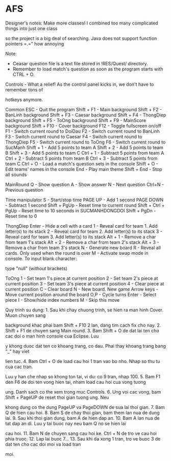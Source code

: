 AFS
===
Designer's notes:
	Make more classes! I combined too many complicated things into just one class 

so the project is a big deal of searching.
Java does not support function pointers =.=" how annoying


Note:
- Ceasar question file is a text file stored in !RES/Quest/ directory.
- Remember to load match's question as soon as the program starts with CTRL + O.

Controls - What a relief! As the control panel kicks in, we don't have to remember tons of 

hotkeys anymore.

Common
ESC - Quit the program
Shift + F1  - Main background
Shift + F2  - BanLinh background
Shift + F3  - Caesar background
Shift + F4  - ThongDiep background
Shift + F5  - ToOng background
Shift + F9	- MainScore background
Shift + F10	- Cover background
F12 - Toggle fullscreen on/off
F1	- Switch current round to DoiDau
F2	- Switch current round to BanLinh
F3	- Switch current round to Caesar
F4	- Switch current round to ThongDiep
F5	- Switch current round to ToOng
F6	- Switch current round to SucManh
Shift + 1	- Add 5 points to team A
Shift + 2	- Add 5 points to team B
Shift + 3	- Add 5 points to team C
Ctrl  + 1	- Subtract 5 points from team A
Ctrl  + 2	- Subtract 5 points from team B
Ctrl  + 3	- Subtract 5 points from team C
Ctrl  + O	- Load a match's question sets in the console
Shift + O	- Edit teams' names in the console
End			- Play main theme
Shift + End	- Stop all sounds


MainRound
Q		- Show question
A		- Show answer
N		- Next question
Ctrl+N	- Previous question

Time manipulator
S					- Start/stop time
PAGE UP				- Add 1 second
PAGE DOWN			- Subtract 1 second
Shift + PgUp		- Reset time to current round
Shift + Ctrl + PgUp - Reset time to 10 seconds in SUCMANHDONGDOI
Shift + PgDn		- Reset time to 0

ThongDiep
Enter		- Hide a cell with a card
1			- Reveal card for team 1. Add letter(s) to its stack
2			- Reveal card for team 2. Add letter(s) to its stack
3			- Reveal card for team 3. Add letter(s) to its stack
Alt + 1		- Remove a char from team 1's stack
Alt + 2		- Remove a char from team 2's stack
Alt + 3		- Remove a char from team 3's stack
N			- Generate new board
R			- Reveal all cards. Only used when the round is over
M			- Activate swap mode in console. To input blank character: 

type "null" (without brackets)

ToOng
1			- Set team 1's piece at current position
2			- Set team 2's piece at current position
3			- Set team 3's piece at current position
4			- Clear piece at current position
C			- Clear board
N			- New board. New game
Arrow keys	- Move current position around the board
O,P			- Cycle turns
Enter		- Select piece
I			- Show/hide index numbers
M			- Skip this move

Quy trinh su dung:
	1. Sau khi chay chuong trinh, se hien ra man hinh Cover. Muon chuyen sang 

background khac phai
		bam Shift + F10 2 lan, dang tim cach fix cho nay.
	2. Shift + F1 de chuyen sang Main round.
	3. Bam Shift + O de dat lai ten cho cac doi o man hinh console cua Eclipse. Luu 

y khong duoc dat
		ten co khoang trang, co dau. Phai thay khoang trang bang "_" hay viet 

lien tuc.
	4. Bam Ctrl + O de load cau hoi 1 tran vao bo nho. Nhap so thu tu cua cac tran. 

Luu y han che nhap
		so khong ton tai, vi du: co 9 tran, nhap 100.
	5. Bam F1 den F6 de doi ten vong hien tai, nham load cau hoi cua vong tuong 

ung. Danh sach co the
		xem trong muc Controls.
	6. Ung voi cac vong, bam Shift + PageUP de reset thoi gian tuong ung. Neu 

khong dung co the dung
		PageUP va PageDOWN de sua lai thoi gian.
	7. Bam Q de hien cau hoi.
	8. Bam S de chay thoi gian, bam them lan nua de dung lai.
	9. Sau khi thoi gian dung, bam A de hien dap an.
	10. Bam A lan nua de tat dap an di. Luu y tai buoc nay neu bam Q no se hien lai 

cau hoi.
	11. Bam N de chuyen sang cau hoi ke. Ctrl + N de tro ve cau hoi phia truoc.
	12. Lap lai buoc 7...
	13. Sau khi da xong 1 tran, tro ve buoc 3 de dat ten cho cac doi moi va load tran 

moi.